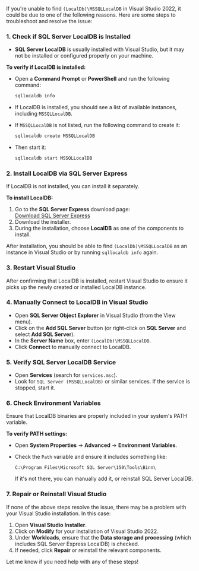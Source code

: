 If you're unable to find `(LocalDb)\MSSQLLocalDB` in Visual Studio 2022, it could be due to one of the following reasons. Here are some steps to troubleshoot and resolve the issue:

### 1. **Check if SQL Server LocalDB is Installed**

- **SQL Server LocalDB** is usually installed with Visual Studio, but it may not be installed or configured properly on your machine.

**To verify if LocalDB is installed:**

- Open a **Command Prompt** or **PowerShell** and run the following command:

  ```bash
  sqllocaldb info
  ```

- If LocalDB is installed, you should see a list of available instances, including `MSSQLLocalDB`.
- If `MSSQLLocalDB` is not listed, run the following command to create it:
  ```bash
  sqllocaldb create MSSQLLocalDB
  ```
- Then start it:
  ```bash
  sqllocaldb start MSSQLLocalDB
  ```

### 2. **Install LocalDB via SQL Server Express**

If LocalDB is not installed, you can install it separately.

**To install LocalDB:**

1.  Go to the **SQL Server Express** download page:  
    [Download SQL Server Express](https://www.microsoft.com/en-us/sql-server/sql-server-downloads)
2.  Download the installer.
3.  During the installation, choose **LocalDB** as one of the components to install.

After installation, you should be able to find `(LocalDb)\MSSQLLocalDB` as an instance in Visual Studio or by running `sqllocaldb info` again.

### 3. **Restart Visual Studio**

After confirming that LocalDB is installed, restart Visual Studio to ensure it picks up the newly created or installed LocalDB instance.

### 4. **Manually Connect to LocalDB in Visual Studio**

- Open **SQL Server Object Explorer** in Visual Studio (from the View menu).
- Click on the **Add SQL Server** button (or right-click on **SQL Server** and select **Add SQL Server**).
- In the **Server Name** box, enter `(LocalDb)\MSSQLLocalDB`.
- Click **Connect** to manually connect to LocalDB.

### 5. **Verify SQL Server LocalDB Service**

- Open **Services** (search for `services.msc`).
- Look for `SQL Server (MSSQLLocalDB)` or similar services. If the service is stopped, start it.

### 6. **Check Environment Variables**

Ensure that LocalDB binaries are properly included in your system's PATH variable.

**To verify PATH settings:**

- Open **System Properties** → **Advanced** → **Environment Variables**.
- Check the `Path` variable and ensure it includes something like:

  ```plaintext
  C:\Program Files\Microsoft SQL Server\150\Tools\Binn\
  ```

  If it's not there, you can manually add it, or reinstall SQL Server LocalDB.

### 7. **Repair or Reinstall Visual Studio**

If none of the above steps resolve the issue, there may be a problem with your Visual Studio installation. In this case:

1.  Open **Visual Studio Installer**.
2.  Click on **Modify** for your installation of Visual Studio 2022.
3.  Under **Workloads**, ensure that the **Data storage and processing** (which includes SQL Server Express LocalDB) is checked.
4.  If needed, click **Repair** or reinstall the relevant components.

Let me know if you need help with any of these steps!
